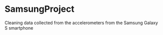 # SamsungProject
Cleaning data collected from the accelerometers from the Samsung Galaxy S smartphone
